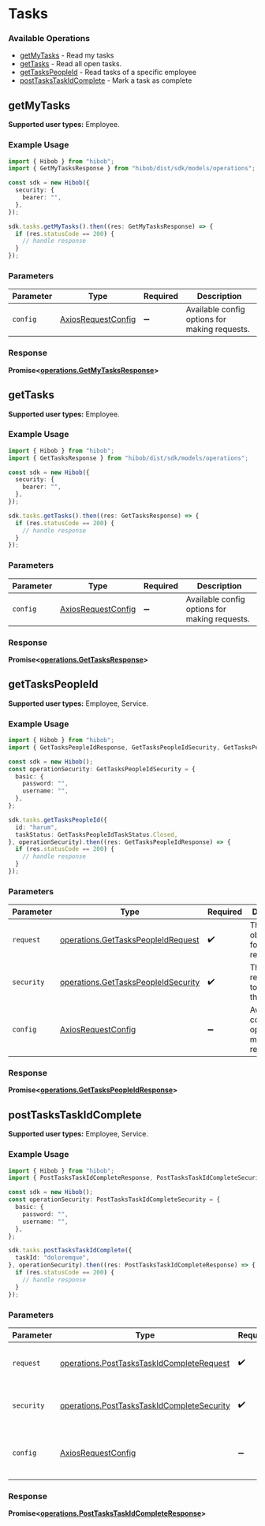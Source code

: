 # Tasks

### Available Operations

* [getMyTasks](#getmytasks) - Read my tasks
* [getTasks](#gettasks) - Read all open tasks.
* [getTasksPeopleId](#gettaskspeopleid) - Read tasks of a specific employee 
* [postTasksTaskIdComplete](#posttaskstaskidcomplete) - Mark a task as complete

## getMyTasks

<b>Supported user types:</b> Employee.

### Example Usage

```typescript
import { Hibob } from "hibob";
import { GetMyTasksResponse } from "hibob/dist/sdk/models/operations";

const sdk = new Hibob({
  security: {
    bearer: "",
  },
});

sdk.tasks.getMyTasks().then((res: GetMyTasksResponse) => {
  if (res.statusCode == 200) {
    // handle response
  }
});
```

### Parameters

| Parameter                                                    | Type                                                         | Required                                                     | Description                                                  |
| ------------------------------------------------------------ | ------------------------------------------------------------ | ------------------------------------------------------------ | ------------------------------------------------------------ |
| `config`                                                     | [AxiosRequestConfig](https://axios-http.com/docs/req_config) | :heavy_minus_sign:                                           | Available config options for making requests.                |


### Response

**Promise<[operations.GetMyTasksResponse](../../models/operations/getmytasksresponse.md)>**


## getTasks

<b>Supported user types:</b> Employee.

### Example Usage

```typescript
import { Hibob } from "hibob";
import { GetTasksResponse } from "hibob/dist/sdk/models/operations";

const sdk = new Hibob({
  security: {
    bearer: "",
  },
});

sdk.tasks.getTasks().then((res: GetTasksResponse) => {
  if (res.statusCode == 200) {
    // handle response
  }
});
```

### Parameters

| Parameter                                                    | Type                                                         | Required                                                     | Description                                                  |
| ------------------------------------------------------------ | ------------------------------------------------------------ | ------------------------------------------------------------ | ------------------------------------------------------------ |
| `config`                                                     | [AxiosRequestConfig](https://axios-http.com/docs/req_config) | :heavy_minus_sign:                                           | Available config options for making requests.                |


### Response

**Promise<[operations.GetTasksResponse](../../models/operations/gettasksresponse.md)>**


## getTasksPeopleId

<b>Supported user types:</b> Employee, Service.

### Example Usage

```typescript
import { Hibob } from "hibob";
import { GetTasksPeopleIdResponse, GetTasksPeopleIdSecurity, GetTasksPeopleIdTaskStatus } from "hibob/dist/sdk/models/operations";

const sdk = new Hibob();
const operationSecurity: GetTasksPeopleIdSecurity = {
  basic: {
    password: "",
    username: "",
  },
};

sdk.tasks.getTasksPeopleId({
  id: "harum",
  taskStatus: GetTasksPeopleIdTaskStatus.Closed,
}, operationSecurity).then((res: GetTasksPeopleIdResponse) => {
  if (res.statusCode == 200) {
    // handle response
  }
});
```

### Parameters

| Parameter                                                                                  | Type                                                                                       | Required                                                                                   | Description                                                                                |
| ------------------------------------------------------------------------------------------ | ------------------------------------------------------------------------------------------ | ------------------------------------------------------------------------------------------ | ------------------------------------------------------------------------------------------ |
| `request`                                                                                  | [operations.GetTasksPeopleIdRequest](../../models/operations/gettaskspeopleidrequest.md)   | :heavy_check_mark:                                                                         | The request object to use for the request.                                                 |
| `security`                                                                                 | [operations.GetTasksPeopleIdSecurity](../../models/operations/gettaskspeopleidsecurity.md) | :heavy_check_mark:                                                                         | The security requirements to use for the request.                                          |
| `config`                                                                                   | [AxiosRequestConfig](https://axios-http.com/docs/req_config)                               | :heavy_minus_sign:                                                                         | Available config options for making requests.                                              |


### Response

**Promise<[operations.GetTasksPeopleIdResponse](../../models/operations/gettaskspeopleidresponse.md)>**


## postTasksTaskIdComplete

<b>Supported user types:</b> Employee, Service.

### Example Usage

```typescript
import { Hibob } from "hibob";
import { PostTasksTaskIdCompleteResponse, PostTasksTaskIdCompleteSecurity } from "hibob/dist/sdk/models/operations";

const sdk = new Hibob();
const operationSecurity: PostTasksTaskIdCompleteSecurity = {
  basic: {
    password: "",
    username: "",
  },
};

sdk.tasks.postTasksTaskIdComplete({
  taskId: "doloremque",
}, operationSecurity).then((res: PostTasksTaskIdCompleteResponse) => {
  if (res.statusCode == 200) {
    // handle response
  }
});
```

### Parameters

| Parameter                                                                                                | Type                                                                                                     | Required                                                                                                 | Description                                                                                              |
| -------------------------------------------------------------------------------------------------------- | -------------------------------------------------------------------------------------------------------- | -------------------------------------------------------------------------------------------------------- | -------------------------------------------------------------------------------------------------------- |
| `request`                                                                                                | [operations.PostTasksTaskIdCompleteRequest](../../models/operations/posttaskstaskidcompleterequest.md)   | :heavy_check_mark:                                                                                       | The request object to use for the request.                                                               |
| `security`                                                                                               | [operations.PostTasksTaskIdCompleteSecurity](../../models/operations/posttaskstaskidcompletesecurity.md) | :heavy_check_mark:                                                                                       | The security requirements to use for the request.                                                        |
| `config`                                                                                                 | [AxiosRequestConfig](https://axios-http.com/docs/req_config)                                             | :heavy_minus_sign:                                                                                       | Available config options for making requests.                                                            |


### Response

**Promise<[operations.PostTasksTaskIdCompleteResponse](../../models/operations/posttaskstaskidcompleteresponse.md)>**

